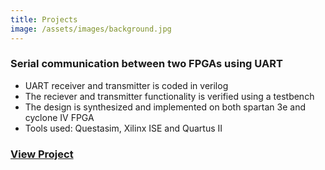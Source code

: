 ```yaml
---
title: Projects
image: /assets/images/background.jpg
---
```


 ### Serial communication between two FPGAs using UART

  - UART receiver and transmitter is coded in verilog
  - The reciever and transmitter functionality is verified using a testbench
  - The design is synthesized and implemented on both spartan 3e and cyclone IV FPGA
  - Tools used: Questasim, Xilinx ISE and Quartus II                                
  ### [View Project](https://siddharth-j.blogspot.com/p/serial-communication-between-two-fpgas.html)





